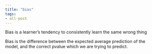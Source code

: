```yaml
---
title: "bias"
tags:
- all-post
---
```


Bias is a learner’s tendency to consistently learn the same wrong thing

Bias is the difference between the expected average prediction of the model, and the correct pvalue which we are trying to predict.

